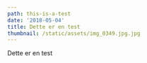 ```yaml
---
path: this-is-a-test
date: '2018-05-04'
title: Dette er en test
thumbnail: /static/assets/img_0349.jpg.jpg
---
```

Dette er en test
